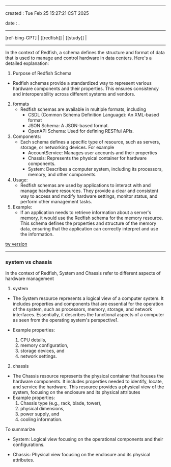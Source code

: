 -------------------------------------------------------------------------------
created	:	Tue Feb 25 15:27:21 CST 2025

date	:	.

-------------------------------------------------------------------------------
[ref-bing-GPT]
| [[redfish]] | [[study]] |

-------------------------------------------------------------------------------

In the context of Redfish, a schema defines the structure and format of data
that is used to manage and control hardware in data centers.
Here's a detailed explanation:

1. Purpose of Redfish Schema
+ Redfish schemas provide a standardized way to represent various hardware components
and their properties.
This ensures consistency and interoperability across different systems and vendors.

2. formats
   + Redfish schemas are available in multiple formats, including
     - CSDL (Common Schema Definition Language): An XML-based format
     - JSON Schema: A JSON-based format.
     - OpenAPI Schema: Used for defining RESTful APIs.
3. Components:
   + Each schema defines a specific type of resource, such as servers, storage, or networking devices. For example
     - AccountService: Manages user accounts and their properties
     - Chassis: Represents the physical container for hardware components.
     - System: Describes a computer system, including its processors, memory, and other components.
4. Usage:
   + Redfish schemas are used by applications to interact with
   and manage hardware resources. They provide a clear and
   consistent way to access and modify hardware settings,
   monitor status, and perform other management tasks.
5. Example:
   + If an application needs to retrieve information about a server's memory,
   it would use the Redfish schema for the memory resource.
   This schema defines the properties and structure of the memory data,
   ensuring that the application can correctly interpret and use the information.

[tw version](./redfish_schema_tw.md)

-------------------------------------------------------------------------------

### system vs chassis ###
In the context of Redfish, System and Chassis refer to different aspects of hardware management
1. system
+ The System resource represents a logical view of a computer system. It includes properties and
components that are essential for the operation of the system, such as processors,
memory, storage, and network interfaces. Essentially,
it describes the functional aspects of a computer as seen from the operating system's perspective1.

+ Example properties:
  1. CPU details,
  2. memory configuration,
  3. storage devices, and
  4. network settings.

2. chassis
+ The Chassis resource represents the physical container that
houses the hardware components.
It includes properties needed to identify, locate, and service the hardware.
This resource provides a physical view of the system, focusing on the enclosure and its physical attributes
+ Example properties:
  1. Chassis type (e.g., rack, blade, tower),
  2. physical dimensions,
  3. power supply, and
  4. cooling information.

To summarize
+ System: Logical view focusing on the operational components and their configurations.
- Chassis: Physical view focusing on the enclosure and its physical attributes.
